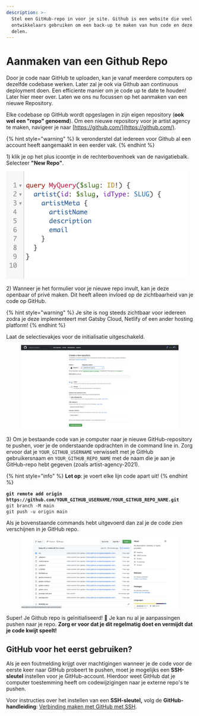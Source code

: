 ```yaml
---
description: >-
  Stel een GitHub-repo in voor je site. Github is een website die veel
  ontwikkelaars gebruiken om een back-up te maken van hun code en deze online te
  delen.
---
```


# Aanmaken van een Github Repo

Door je code naar GitHub te uploaden, kan je vanaf meerdere computers op dezelfde codebase werken. Later zal je ook via Github aan continuous deployment doen. Een efficiente manier om je code up te date te houden! Later hier meer over. Laten we ons nu focussen op het aanmaken van een nieuwe Repository.

Elke codebase op GitHub wordt opgeslagen in zijn eigen repository (**ook wel een "repo" genoemd**). Om een nieuwe repository voor je artist agency te maken, navigeer je naar [https://github.com/](https://github.com/).

{% hint style="warning" %}
Ik veronderstel dat iedereen voor Github al een account heeft aangemaakt in een eerder vak.
{% endhint %}

1\) klik je op het plus icoontje in de rechterbovenhoek van de navigatiebalk. Selecteer **"New Repo"**.

![](<../../.gitbook/assets/image (82).png>)

2\) Wanneer je het formulier voor je nieuwe repo invult, kan je deze openbaar of privé maken. Dit heeft alleen invloed op de zichtbaarheid van je code op GitHub.&#x20;

{% hint style="warning" %}
Je site is nog steeds zichtbaar voor iedereen zodra je deze implementeert met Gatsby Cloud, Netlify of een ander hosting platform!
{% endhint %}

Laat de selectievakjes voor de initialisatie uitgeschakeld.

<figure><img src="../../.gitbook/assets/image (129).png" alt=""><figcaption></figcaption></figure>

3\) Om je bestaande code van je computer naar je nieuwe GitHub-repository te pushen, voer je de onderstaande opdrachten in de command line in. Zorg ervoor dat je `YOUR_GITHUB_USERNAME` verwisselt met je GitHub gebruikersnaam en `YOUR_GITHUB_REPO_NAME` met de naam die je aan je GitHub-repo hebt gegeven (zoals artist-agency-2021).

{% hint style="info" %}
**Let op**: je voert elke lijn code apart uit!
{% endhint %}

<pre><code><strong>git remote add origin https://github.com/YOUR_GITHUB_USERNAME/YOUR_GITHUB_REPO_NAME.git
</strong>git branch -M main
git push -u origin main
</code></pre>

Als je bovenstaande commands hebt uitgevoerd dan zal je de code zien verschijnen in je GitHub repo.

<figure><img src="../../.gitbook/assets/image (202).png" alt=""><figcaption></figcaption></figure>

Super! Je Github repo is geïnitialiseerd! 🎉 Je kan nu al je aanpassingen pushen naar je repo. **Zorg er voor dat je dit regelmatig doet en vermijdt dat je code kwijt speelt!**

## GitHub voor het eerst gebruiken?

Als je een foutmelding krijgt over machtigingen wanneer je de code voor de eerste keer naar GitHub probeert te pushen, moet je mogelijks een **SSH-sleutel** instellen voor je GitHub-account. Hierdoor weet GitHub dat je computer toestemming heeft om codewijzigingen naar je externe repo's te pushen.

Voor instructies over het instellen van een **SSH-sleutel,** volg de **GitHub-handleiding**: [Verbinding maken met GitHub met SSH](https://docs.github.com/en/github/authenticating-to-github/connecting-to-github-with-ssh).
